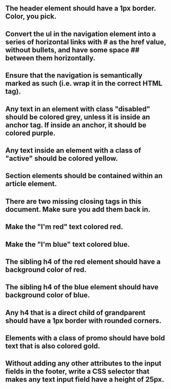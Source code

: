 ## The header element should have a 1px border. Color, you pick.
## Convert the ul in the navigation element into a series of horizontal links with # as the href value, without bullets, and have some space ## between them horizontally.
## Ensure that the navigation is semantically marked as such (i.e. wrap it in the correct HTML tag).
## Any text in an element with class "disabled" should be colored grey, unless it is inside an anchor tag. If inside an anchor, it should be colored purple.
## Any text inside an element with a class of "active" should be colored yellow.
## Section elements should be contained within an article element.
## There are two missing closing tags in this document. Make sure you add them back in.
## Make the "I'm red" text colored red.
## Make the "I'm blue" text colored blue.
## The sibling h4 of the red element should have a background color of red.
## The sibling h4 of the blue element should have background color of blue.
## Any h4 that is a direct child of grandparent should have a 1px border with rounded corners.
## Elements with a class of promo should have bold text that is also colored gold.
## Without adding any other attributes to the input fields in the footer, write a CSS selector that makes any text input field have a height of 25px.